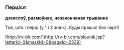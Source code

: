 ### Перціся
**дзеяслоў, размоўнае, незакончанае трыванне**

Тое, што і перці (у 1 і 2 знач.). Куды прэшся без чаргі!

<a rel="author">[http://rv-blr.com/](http://rv-blr.com/slounik.jsp?letterId=0&maskId=0&pageId=2339)</a>
